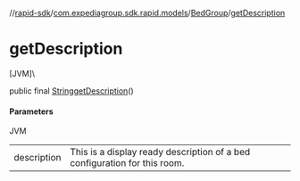 //[rapid-sdk](../../../index.md)/[com.expediagroup.sdk.rapid.models](../index.md)/[BedGroup](index.md)/[getDescription](get-description.md)

# getDescription

[JVM]\

public final [String](https://docs.oracle.com/javase/8/docs/api/java/lang/String.html)[getDescription](get-description.md)()

#### Parameters

JVM

| | |
|---|---|
| description | This is a display ready description of a bed configuration for this room. |
